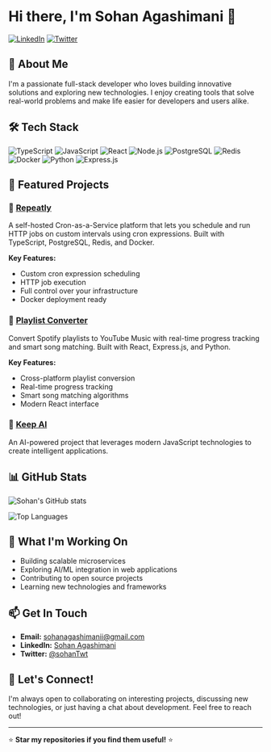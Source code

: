 # Hi there, I'm Sohan Agashimani 👋

[![LinkedIn](https://img.shields.io/badge/LinkedIn-0077B5?style=for-the-badge&logo=linkedin&logoColor=white)](https://linkedin.com/in/sohan-a-1161601b4)
[![Twitter](https://img.shields.io/badge/Twitter-1DA1F2?style=for-the-badge&logo=twitter&logoColor=white)](https://x.com/sohanTwt)

## 🚀 About Me

I'm a passionate full-stack developer who loves building innovative solutions and exploring new technologies. I enjoy creating tools that solve real-world problems and make life easier for developers and users alike.

## 🛠️ Tech Stack

![TypeScript](https://img.shields.io/badge/TypeScript-007ACC?style=for-the-badge&logo=typescript&logoColor=white)
![JavaScript](https://img.shields.io/badge/JavaScript-F7DF1E?style=for-the-badge&logo=javascript&logoColor=black)
![React](https://img.shields.io/badge/React-20232A?style=for-the-badge&logo=react&logoColor=61DAFB)
![Node.js](https://img.shields.io/badge/Node.js-43853D?style=for-the-badge&logo=node.js&logoColor=white)
![PostgreSQL](https://img.shields.io/badge/PostgreSQL-316192?style=for-the-badge&logo=postgresql&logoColor=white)
![Redis](https://img.shields.io/badge/Redis-DC382D?style=for-the-badge&logo=redis&logoColor=white)
![Docker](https://img.shields.io/badge/Docker-2496ED?style=for-the-badge&logo=docker&logoColor=white)
![Python](https://img.shields.io/badge/Python-3776AB?style=for-the-badge&logo=python&logoColor=white)
![Express.js](https://img.shields.io/badge/Express.js-404D59?style=for-the-badge&logo=express&logoColor=white)

## 🎯 Featured Projects

### 🔄 [Repeatly](https://github.com/sohanagashimani/repeatly)

A self-hosted Cron-as-a-Service platform that lets you schedule and run HTTP jobs on custom intervals using cron expressions. Built with TypeScript, PostgreSQL, Redis, and Docker.

**Key Features:**

- Custom cron expression scheduling
- HTTP job execution
- Full control over your infrastructure
- Docker deployment ready

### 🎵 [Playlist Converter](https://github.com/sohanagashimani/playlist-converter)

Convert Spotify playlists to YouTube Music with real-time progress tracking and smart song matching. Built with React, Express.js, and Python.

**Key Features:**

- Cross-platform playlist conversion
- Real-time progress tracking
- Smart song matching algorithms
- Modern React interface

### 🤖 [Keep AI](https://github.com/sohanagashimani/keep-ai)

An AI-powered project that leverages modern JavaScript technologies to create intelligent applications.


## 📊 GitHub Stats

![Sohan's GitHub stats](https://github-readme-stats.vercel.app/api?username=sohanagashimani&show_icons=true&theme=radical)

![Top Languages](https://github-readme-stats.vercel.app/api/top-langs/?username=sohanagashimani&layout=compact&theme=radical)


## 🌟 What I'm Working On

- Building scalable microservices
- Exploring AI/ML integration in web applications
- Contributing to open source projects
- Learning new technologies and frameworks

## 📫 Get In Touch

- **Email:** [sohanagashimanii@gmail.com](mailto:sohanagashimanii@gmail.com)
- **LinkedIn:** [Sohan Agashimani](https://linkedin.com/in/sohan-a-1161601b4)
- **Twitter:** [@sohanTwt](https://x.com/sohanTwt)

## 🤝 Let's Connect!

I'm always open to collaborating on interesting projects, discussing new technologies, or just having a chat about development. Feel free to reach out!

---

⭐ **Star my repositories if you find them useful!** ⭐

